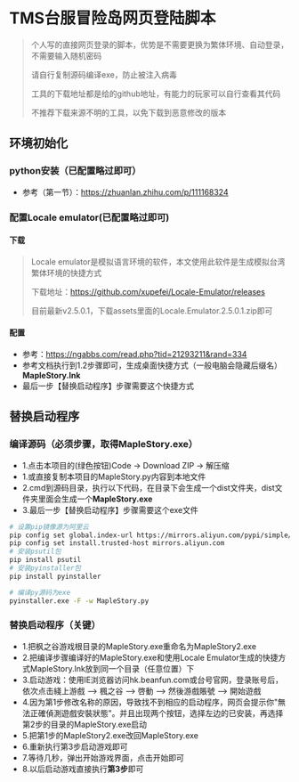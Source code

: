 # TMS台服冒险岛网页登陆脚本
> 个人写的直接网页登录的脚本，优势是不需要更换为繁体环境、自动登录，不需要输入随机密码
> 
> 请自行复制源码编译exe，防止被注入病毒
> 
> 工具的下载地址都是给的github地址，有能力的玩家可以自行查看其代码
> 
> 不推荐下载来源不明的工具，以免下载到恶意修改的版本

## 环境初始化
### python安装（已配置略过即可）
- 参考（第一节）：https://zhuanlan.zhihu.com/p/111168324
### 配置Locale emulator(已配置略过即可)
#### 下载
> Locale emulator是模拟语言环境的软件，本文使用此软件是生成模拟台湾繁体环境的快捷方式
>
> 下载地址：https://github.com/xupefei/Locale-Emulator/releases
> 
> 目前最新v2.5.0.1，下载assets里面的Locale.Emulator.2.5.0.1.zip即可

#### 配置
- 参考：https://ngabbs.com/read.php?tid=21293211&rand=334
- 参考文档执行到1.2步骤即可，生成桌面快捷方式（一般电脑会隐藏后缀名）**MapleStory.lnk**
- 最后一步【替换启动程序】步骤需要这个快捷方式

## 替换启动程序
### 编译源码（必须步骤，取得MapleStory.exe）
- 1.点击本项目的(绿色按钮)Code -> Download ZIP -> 解压缩
- 1.或直接复制本项目的MapleStory.py内容到本地文件
- 2.cmd到源码目录，执行以下代码，在目录下会生成一个dist文件夹，dist文件夹里面会生成一个**MapleStory.exe**
- 3.最后一步【替换启动程序】步骤需要这个exe文件
```bash
# 设置pip镜像源为阿里云
pip config set global.index-url https://mirrors.aliyun.com/pypi/simple/
pip config set install.trusted-host mirrors.aliyun.com
# 安装psutil包
pip install psutil
# 安装pyinstaller包
pip install pyinstaller

# 编译py源码为exe
pyinstaller.exe -F -w MapleStory.py
```
### 替换启动程序（关键）
- 1.把枫之谷游戏根目录的MapleStory.exe重命名为MapleStory2.exe
- 2.把编译步骤编译好的MapleStory.exe和使用Locale Emulator生成的快捷方式MapleStory.lnk放到同一个目录（任意位置）下
- 3.启动游戏：使用IE浏览器访问hk.beanfun.com或台号官网，登录账号后，依次点击綫上游戲 --> 楓之谷 --> 啓動 --> 然後游戲賬號 --> 開始遊戲
- 4.因为第1步修改名称的原因，导致找不到相应的启动程序，网页会提示你"無法正確偵測遊戲安裝狀態"。并且出现两个按钮，选择左边的已安装，再选择第2步的目录的MapleStory.exe启动
- 5.把第1步的MapleStory2.exe改回MapleStory.exe
- 6.重新执行第3步启动游戏即可
- 7.等待几秒，弹出开始游戏界面，点击开始即可
- 8.以后启动游戏直接执行**第3步**即可

